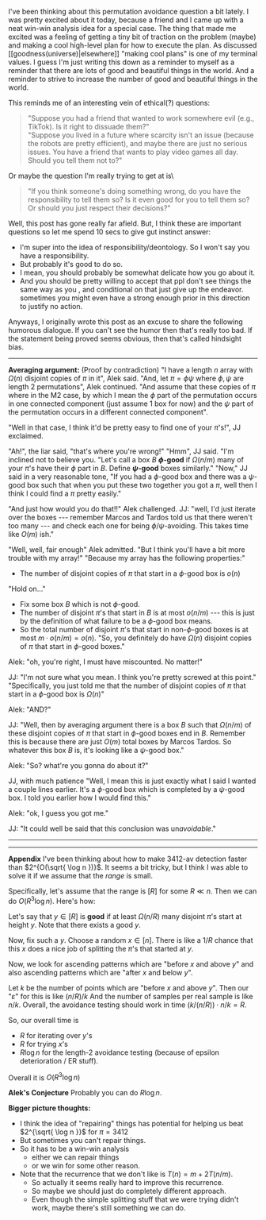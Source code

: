 I've been thinking about this permutation avoidance question a bit lately. 
I was pretty excited about it today, because a friend and I came up with a neat win-win analysis idea for a special case. The thing that made me excited was a feeling of getting a tiny bit of traction on the problem (maybe) and making a cool high-level plan for how to execute the plan. 
As discussed [[goodness(universe)|elsewhere]] "making cool plans" is one of my terminal values. I guess I'm just writing this down as a reminder to myself as a reminder that there are lots of good and beautiful things in the world. And a reminder to strive to increase the number of good and beautiful things in the world. 

This reminds me of an interesting vein of ethical(?) questions:
> "Suppose you had a friend that wanted to work somewhere evil (e.g., TikTok). Is it right to dissuade them?"\
> "Suppose you lived in a future where scarcity isn't an issue (because the robots are pretty efficient), and maybe there are just no serious issues. You have a friend that wants to play video games all day. Should you tell them not to?"

Or maybe the question I'm really trying to get at is\
> "If you think someone's doing something wrong, do you have the responsibility to tell them so? Is it even good for you to tell them so? Or should you just respect their decisions?"

Well, this post has gone really far afield. 
But, I think these are important questions so let me spend 10 secs to give gut instinct answer: 

- I'm super into the idea of responsibility/deontology. So I won't say you have a responsibility.
- But probably it's good to do so. 
- I mean, you should probably be somewhat delicate how you go about it. 
- And you should be pretty willing to accept that ppl don't see things the same way as you , and conditional on that just give up the endeavor. sometimes you might even have a strong enough prior in this direction to justify no action.

Anyways, I originally wrote this post as an excuse to share the following humorous dialogue. 
If you can't see the humor then that's really too bad. 
If the statement being proved seems obvious, then that's called hindsight bias.

---

**Averaging  argument:** (Proof by contradiction)
"I have a length $n$ array with $\Omega(n)$ disjoint copies of $\pi$ in it", Alek said.
"And, let $\pi = \phi \psi$ where $\phi,\psi$ are length 2 permutations", Alek continued. 
"And assume that these copies of $\pi$ where in the M2 case, by which I mean the $\phi$ part of the permutation occurs in one connected component (just assume 1 box for now) and the $\psi$ part of the permutation occurs in a different connected component".

"Well in that case, I think it'd be pretty easy to find one of your $\pi$'s!", JJ exclaimed.

"Ah!", the liar said, "that's where you're wrong!" 
"Hmm", JJ  said. "I'm inclined not to believe you.
"Let's call a box $B$ **$\phi$-good** if $\Omega(n/m)$ many of your $\pi$'s have their $\phi$ part in $B$. Define **$\psi$-good** boxes similarly."
"Now," JJ said in a very reasonable tone, "If you had a $\phi$-good box and
there was a $\psi$-good box such that when you put these two together you got a
$\pi$, well then I think I could find a $\pi$ pretty easily."

"And just how would you do that!!" Alek challenged.
JJ: "well, I'd just iterate over the boxes --- remember Marcos and Tardos told us that there weren't too many --- and check each one for being $\phi/\psi$-avoiding. This takes time like $O(m)$ ish."

"Well, well, fair enough" Alek admitted. 
"But I think you'll have a bit more trouble with my array!"
"Because my array has the following properties:"
- The number of disjoint copies of $\pi$ that start in a $\phi$-good box is $o(n)$

"Hold on..."
- Fix some box $B$ which is not $\phi$-good.
- The number of disjoint $\pi$'s that start in $B$ is at most $o(n/m)$ --- this is just by the definition of what failure to be a $\phi$-good box means.
- So the total number of disjoint $\pi$'s that start in non-$\phi$-good boxes is at most $m\cdot o(n/m) = o(n)$.
"So, you definitely do have $\Omega(n)$ disjoint copies of $\pi$ that start in $\phi$-good boxes."

Alek: "oh, you're right, I must have miscounted. No matter!"

JJ: "I'm not sure what you mean. I think you're pretty screwed at this point."
"Specifically, you just told me that the number of disjoint copies of $\pi$ that start in a $\phi$-good box is $\Omega(n)$"

Alek: "AND?"

JJ: "Well, then by averaging argument there is a box $B$ such that $\Omega(n/m)$ of these disjoint copies of $\pi$ that start in $\phi$-good boxes end in $B$. Remember this is because there are just $O(m)$ total boxes by Marcos Tardos. So whatever this box $B$ is, it's looking like a $\psi$-good box."

Alek: "So? what're you gonna do about it?"

JJ, with much patience "Well, I mean this is just exactly what I said I wanted a couple lines earlier. It's a $\phi$-good box which is completed by a $\psi$-good box. I told you earlier how I would find this."

Alek: "ok, I guess you got me."

JJ: "It could well be said that this conclusion was un*avoidable*."

---
---

**Appendix**
I've been thinking about how to make $3412$-av detection faster than $2^{O(\sqrt{ \log n })}$.
It seems a bit tricky, but I think I was able to solve it if we assume that the *range* is small.

Specifically, let's assume that the range is $[R]$ for some $R\ll n$.
Then we can do $O(R^{3}\log n)$. 
Here's how:

Let's say that $y\in [R]$ is **good** if at least $\Omega(n/R)$ many disjoint $\pi$'s start at height $y$. 
Note that there exists a good $y$.

Now, fix such a $y$.
Choose a random $x\in [n]$.
There is like a $1/R$ chance that this $x$ does a nice job of splitting the $\pi$'s that started at $y$.

Now, we look for ascending patterns which are "before $x$ and above $y$" and also ascending patterns which are "after $x$ and below $y$".

Let $k$ be the number of points which are "before $x$ and above $y$".
Then our "$\varepsilon$" for this is like $(n/R)/k$
And the number of samples per real sample is like $n/k$.
Overall, the avoidance testing should work in time $(k/(n/R)) \cdot n/k = R$.

So, our overall time is 
- $R$ for iterating over $y$'s
- $R$ for trying $x$'s
- $R\log n$ for the length-2 avoidance testing (because of epsilon deterioration / ER stuff).

Overall it is $O(R^{3}\log n)$

**Alek's Conjecture**
Probably you can do $R\log n$.

**Bigger picture thoughts:**
- I think the idea of "repairing" things has potential for helping us beat  $2^{\sqrt{ \log n }}$ for $\pi=3412$
- But sometimes you can't repair things. 
- So it has to be a win-win analysis
	- either we can repair things
	- or we win for some other reason.
- Note that the recurrence that we don't like is $T(n) = m + 2T(n/m)$.
	- So actually it seems really hard to improve this recurrence. 
	- So maybe we should just do completely different approach.
	- Even though the simple splitting stuff that we were trying didn't work, maybe there's still something we can do.


